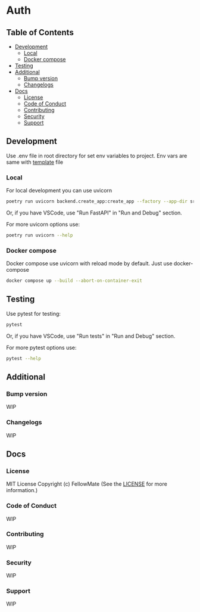 # Auth

## Table of Contents

- [Development](#development)
  - [Local](#local)
  - [Docker compose](#docker-compose)
- [Testing](#testing)
- [Additional](#additional)
  - [Bump version](#bump-version)
  - [Changelogs](#changelogs)
- [Docs](#docs)
  - [License](#license)
  - [Code of Conduct](#code-of-conduct)
  - [Contributing](#contributing)
  - [Security](#security)
  - [Support](#support)

## Development

Use .env file in root directory for set env variables to project. Env vars are same with [template](../../.env.template) file

### Local

For local development you can use uvicorn

```sh
poetry run uvicorn backend.create_app:create_app --factory --app-dir src --port 8081 --reload
```

Or, if you have VSCode, use "Run FastAPI" in "Run and Debug" section.

For more uvicorn options use:

```sh
poetry run uvicorn --help
```

### Docker compose

Docker compose use uvicorn with reload mode by default. Just use docker-compose

```sh
docker compose up --build --abort-on-container-exit
```

## Testing

Use pytest for testing:

```sh
pytest
```

Or, if you have VSCode, use "Run tests" in "Run and Debug" section.

For more pytest options use:

```sh
pytest --help
```

## Additional

### Bump version

WIP

### Changelogs

WIP

## Docs

### License

MIT License
Copyright (c) FellowMate
(See the [LICENSE](/LICENSE) for more information.)

### Code of Conduct

WIP

### Contributing

WIP

### Security

WIP

### Support

WIP
